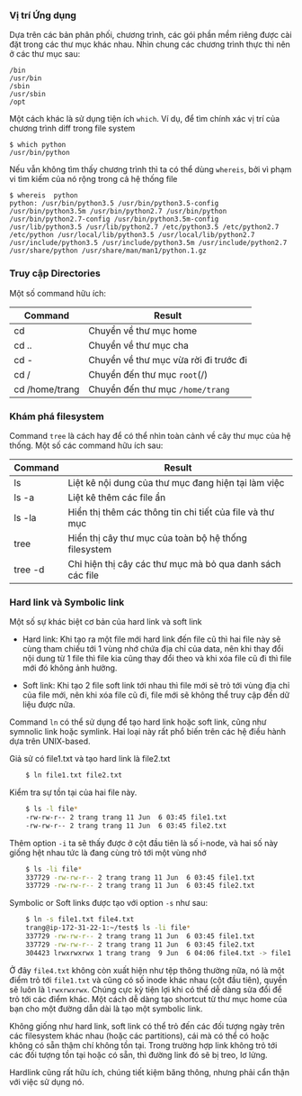 ﻿### Vị trí Ứng dụng

Dựa trên các bản phân phối, chương trình, các gói phần mềm riêng được cài đặt trong các thư mục khác nhau. Nhìn chung các chương trình thực thi nên ở các thư mục sau:

	/bin
	/usr/bin
	/sbin
	/usr/sbin
	/opt

Một cách khác là sử dụng tiện ích `which`. Ví dụ, để tìm chính xác vị trí của chương trình diff trong file system

	$ which python
	/usr/bin/python

Nếu vẫn không tìm thấy chương trình thì ta có thể dùng `whereis`, bởi vì phạm vi tìm kiếm của nó rộng trong cả hệ thống file
	
	$ whereis  python
	python: /usr/bin/python3.5 /usr/bin/python3.5-config /usr/bin/python3.5m /usr/bin/python2.7 /usr/bin/python /usr/bin/python2.7-config /usr/bin/python3.5m-config /usr/lib/python3.5 /usr/lib/python2.7 /etc/python3.5 /etc/python2.7 /etc/python /usr/local/lib/python3.5 /usr/local/lib/python2.7 /usr/include/python3.5 /usr/include/python3.5m /usr/include/python2.7 /usr/share/python /usr/share/man/man1/python.1.gz

### Truy cập Directories

Một số command hữu ích: 

| Command | Result |
|---------|--------|
| cd | Chuyển về thư mục home |
| cd ..| Chuyển về thư mục cha |
| cd - | Chuyển về thư mục vừa rời đi trước đi |
| cd / | Chuyển đến thư mục `root`(/) |
| cd /home/trang | Chuyển đến thư mục `/home/trang` |

### Khám phá filesystem

Command `tree` là cách hay để có thể nhìn toàn cảnh về cây thư mục của hệ thống. Một số các command hữu ích sau:

| Command | Result |
|---------|--------|
| ls | Liệt kê nội dung của thư mục đang hiện tại làm việc |
| ls -a | Liệt kê thêm các file ẩn |
| ls -la | Hiển thị thêm các thông tin chi tiết của file và thư mục |
| tree | Hiển thị cây thư mục của toàn bộ hệ thống filesystem |
| tree -d | Chỉ hiện thị cây các thư mục mà bỏ qua danh sách các file |

### Hard link và Symbolic link

Một số sự khác biệt cơ bản của hard link và soft link

* Hard link: Khi tạo ra một file mới hard link đến file cũ thì hai file này sẽ cùng tham chiếu tới 1 vùng nhớ chứa địa chỉ của data, nên khi thay đổi nội dung từ 1 file thì file kia cũng thay đổi theo và khi xóa file cũ đi thì file mới đó không ảnh hưởng.

* Soft link: Khi tạo 2 file soft link tới nhau thì file mới sẽ trỏ tới vùng địa chỉ của file mới, nên khi xóa file cũ đi, file mới sẽ không thể truy cập đến dữ liệu được nữa.

Command `ln` có thể sử dụng để tạo hard link hoặc soft link, cũng như symnolic link hoặc symlink. Hai loại này rất phổ biến trên các hệ điều hành dựa trên UNIX-based.

Giả sử có file1.txt và tạo hard link là file2.txt

```sh
	$ ln file1.txt file2.txt
```

Kiểm tra sự tồn tại của hai file này.
```sh
	$ ls -l file*
	-rw-rw-r-- 2 trang trang 11 Jun  6 03:45 file1.txt
	-rw-rw-r-- 2 trang trang 11 Jun  6 03:45 file2.txt
```

Thêm option `-i` ta sẽ thấy được ở cột đầu tiên là số i-node, và hai số này giống hệt nhau tức là đang cùng trỏ tới một vùng nhớ

```sh
	$ ls -li file*
	337729 -rw-rw-r-- 2 trang trang 11 Jun  6 03:45 file1.txt
	337729 -rw-rw-r-- 2 trang trang 11 Jun  6 03:45 file2.txt
```

Symbolic or Soft links được tạo với option `-s` như sau:

```sh
	$ ln -s file1.txt file4.txt
	trang@ip-172-31-22-1:~/test$ ls -li file*
	337729 -rw-rw-r-- 2 trang trang 11 Jun  6 03:45 file1.txt
	337729 -rw-rw-r-- 2 trang trang 11 Jun  6 03:45 file2.txt
	304423 lrwxrwxrwx 1 trang trang  9 Jun  6 04:06 file4.txt -> file1.txt
```

Ở đây `file4.txt` không còn xuất hiện như tệp thông thường nữa, nó là một điểm trỏ tới `file1.txt` và cũng có số inode khác nhau (cột đầu tiên), quyền sẽ luôn là `lrwxrwxrwx`. Chúng cực kỳ tiện lợi khi có thể dễ dàng sửa đổi để trỏ tới các điểm khác. Một cách dễ dàng tạo shortcut từ thư mục home của bạn cho một đường dẫn dài là tạo một symbolic link.

Không giống như hard link, soft link có thể trỏ đến các đối tượng ngày trên các filesystem khác nhau (hoặc các partitions), cái mà có thể có hoặc không có sẵn thậm chí không tồn tại. Trong trường hợp link không trỏ tới các đối tượng tồn tại hoặc có sẵn, thì đường link đó sẽ bị treo, lơ lửng.

Hardlink cũng rất hữu ích, chúng tiết kiệm băng thông, nhưng phải cẩn thận với việc sử dụng nó.